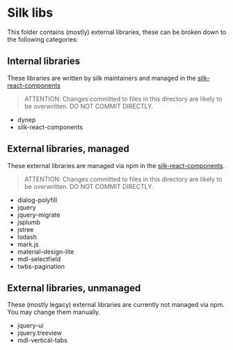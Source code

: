 # Silk libs

This folder contains (mostly) external libraries, these can be broken down to the following categories:

## Internal libraries

These libraries are written by silk maintainers and managed in the [silk-react-components](../../../../silk-react-components/)

> ATTENTION: Changes committed to files in this directory are likely to be overwritten. DO NOT COMMIT DIRECTLY.

- dynep
- silk-react-components

## External libraries, managed

These external libraries are managed via npm in the [silk-react-components](../../../../silk-react-components/).

> ATTENTION: Changes committed to files in this directory are likely to be overwritten. DO NOT COMMIT DIRECTLY.

- dialog-polyfill
- jquery
- jquery-migrate
- jsplumb
- jstree
- lodash
- mark.js
- material-design-lite
- mdl-selectfield
- twbs-pagination

## External libraries, unmanaged

These (mostly legacy) external libraries are currently not managed via npm. You may change them manually.

- jquery-ui
- jquery.treeview
- mdl-vertical-tabs